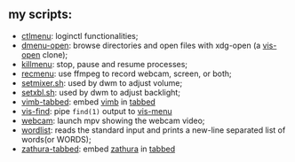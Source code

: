 ## my scripts:

* [ctlmenu](ctlmenu): loginctl functionalities;
* [dmenu-open](dmenu-open): browse directories and open files with xdg-open (a [vis-open](https://github.com/martanne/vis/blob/master/vis-open) clone);
* [killmenu](killmenu): stop, pause and resume processes;
* [recmenu](recmenu): use ffmpeg to record webcam, screen, or both;
* [setmixer.sh](setmixer.sh): used by dwm to adjust volume;
* [setxbl.sh](setxbl.sh): used by dwm to adjust backlight;
* [vimb-tabbed](vimb-tabbed): embed [vimb](https://github.com/fanglingsu/vimb) in [tabbed](https://tools.suckless.org/tabbed/)
* [vis-find](vis-find): pipe `find(1)` output to [vis-menu](https://man.archlinux.org/man/community/vis/vis-menu.1.en)
* [webcam](webcam): launch mpv showing the webcam video;
* [wordlist](wordlist): reads the standard input and prints a new-line separated list of words(or WORDS);
* [zathura-tabbed](zathura-tabbed): embed [zathura](https://pwmt.org/projects/zathura/) in [tabbed](https://tools.suckless.org/tabbed/)
